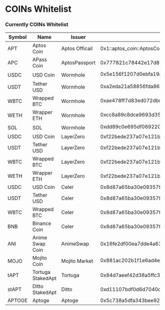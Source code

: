 # COINs Whitelist

### Currently COINs Whitelist

| Symbol | Name              | Issuer         | Mainnet Address                                                                                          |
| ------ | ----------------- | -------------- | -------------------------------------------------------------------------------------------------------- |
| APT    | Aptos Coin        | Aptos Officail | 0x1::aptos\_coin::AptosCoin                                                                              |
| APC    | APass Coin        | AptosPassport  | 0x777821c78442e17d82c3d7a371f42de7189e4248e529fe6eee6bca40ddbb::apcoin::ApCoin                           |
| USDC   | USD Coin          | Wormhole       | 0x5e156f1207d0ebfa19a9eeff00d62a282278fb8719f4fab3a586a0a2c0fffbea::coin::T                              |
| USDT   | Tether USD        | Wormhole       | 0xa2eda21a58856fda86451436513b867c97eecb4ba099da5775520e0f7492e852::coin::T                              |
| WBTC   | Wrapped BTC       | Wormhole       | 0xae478ff7d83ed072dbc5e264250e67ef58f57c99d89b447efd8a0a2e8b2be76e::coin::T                              |
| WETH   | Wrapper ETH       | Wormhole       | 0xcc8a89c8dce9693d354449f1f73e60e14e347417854f029db5bc8e7454008abb::coin::T                              |
| SOL    | SOL               | Wormhole       | 0xdd89c0e695df0692205912fb69fc290418bed0dbe6e4573d744a6d5e6bab6c13::coin::T                              |
| USDC   | USD Coin          | LayerZero      | 0xf22bede237a07e121b56d91a491eb7bcdfd1f5907926a9e58338f964a01b17fa::asset::USDC                          |
| USDT   | Tether USD        | LayerZero      | 0xf22bede237a07e121b56d91a491eb7bcdfd1f5907926a9e58338f964a01b17fa::asset::USDT                          |
| WBTC   | Wrapped BTC       | LayerZero      | 0xf22bede237a07e121b56d91a491eb7bcdfd1f5907926a9e58338f964a01b17fa::asset::WBTC                          |
| WETH   | Wrapper ETH       | LayerZero      | 0xf22bede237a07e121b56d91a491eb7bcdfd1f5907926a9e58338f964a01b17fa::asset::WETH                          |
| USDC   | USD Coin          | Celer          | 0x8d87a65ba30e09357fa2edea2c80dbac296e5dec2b18287113500b902942929d::celer\_coin\_manager::UsdcCoin       |
| USDT   | Tether USD        | Celer          | 0x8d87a65ba30e09357fa2edea2c80dbac296e5dec2b18287113500b902942929d::celer\_coin\_manager::UsdtCoin       |
| WBTC   | Wrapped BTC       | Celer          | 0x8d87a65ba30e09357fa2edea2c80dbac296e5dec2b18287113500b902942929d::celer\_coin\_manager::WbtcCoin       |
| BNB    | Binance Coin      | Celer          | 0x8d87a65ba30e09357fa2edea2c80dbac296e5dec2b18287113500b902942929d::celer\_coin\_manager::BnbCoin        |
| ANI    | Anime Swap Coin   | AnimeSwap      | 0x16fe2df00ea7dde4a63409201f7f4e536bde7bb7335526a35d05111e68aa322c::AnimeCoin::ANI                       |
| MOJO   | Mojito Coin       | Mojito Market  | 0x881ac202b1f1e6ad4efcff7a1d0579411533f2502417a19211cfc49751ddb5f4::coin::MOJO                           |
| tAPT   | Tortuga StakedApt | Tortuga        | 0x84d7aeef42d38a5ffc3ccef853e1b82e4958659d16a7de736a29c55fbbeb0114::staked\_aptos\_coin::StakedAptosCoin |
| stAPT  | Ditto StakedApt   | Ditto          | 0xd11107bdf0d6d7040c6c0bfbdecb6545191fdf13e8d8d259952f53e1713f61b5::staked\_coin::StakedAptos            |
| APTOGE | Aptoge            | Aptoge         | 0x5c738a5dfa343bee927c39ebe85b0ceb95fdb5ee5b323c95559614f5a77c47cf::Aptoge::Aptoge                       |
